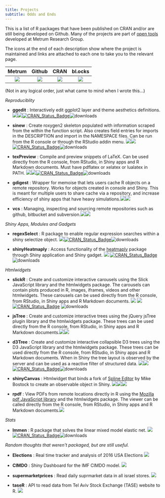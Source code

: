```yaml
---
title: Projects
subtitle: Odds and Ends
---
```


This is a list of R packages that have been published on CRAN and/or are still being developed on Github. Many of the projects are part of [open tools](https://www.metrumrg.com/try-open-source-tools/) developed at Metrum Research Group.

<!-- https://img.shields.io/badge/METRUM-opentools-brightgreen.svg?link=https://www.metrumrg.com/&link=https://www.metrumrg.com/open-science/ -->

The icons at the end of each description show where the project is maintained and links are attached to each one to take you to the relevant page. 

| Metrum | Github | CRAN | bl.ocks |
|:--:|:--:|:--:|:--:|
|[![](https://raw.githubusercontent.com/yonicd/yonicd.github.io/master/img/mrgiconnew.jpg)](https://www.metrumrg.com/open-science)|[![](https://raw.githubusercontent.com/yonicd/yonicd.github.io/master/img/ghicon.jpeg)](https://github.com) | [![](https://img.shields.io/badge/CRAN--blue.svg)](https://cran.r-project.org/) | [![](https://raw.githubusercontent.com/yonicd/yonicd.github.io/master/img/d3js.jpeg)](https://bl.ocks.org/)|
  
(Not in any logical order, just what came to mind when I wrote this...)

*Reproduciblity*

  - **ggedit** : Interactively edit ggplot2 layer and theme aesthetics definitions.[![](https://raw.githubusercontent.com/yonicd/yonicd.github.io/master/img/mrgiconnew.jpg)](https://www.metrumrg.com/open-science)[![](https://raw.githubusercontent.com/yonicd/yonicd.github.io/master/img/ghicon.jpeg)](https://github.com/metrumresearchgroup/ggedit)[![CRAN\_Status\_Badge](https://www.r-pkg.org/badges/version/ggedit?color=blue)](https://cran.r-project.org/package=ggedit)![downloads](https://cranlogs.r-pkg.org/badges/ggedit)

  - **sinew** : Create roxygen2 skeleton populated with information scraped from the within the function script. Also creates field entries for imports in the DESCRIPTION and import in the NAMESPACE files. Can be run from the R console or through the RStudio addin menu. [![](https://raw.githubusercontent.com/yonicd/yonicd.github.io/master/img/mrgiconnew.jpg)](https://www.metrumrg.com/open-science)[![](https://raw.githubusercontent.com/yonicd/yonicd.github.io/master/img/ghicon.jpeg)](https://github.com/metrumresearchgroup/sinew)[![CRAN\_Status\_Badge](https://www.r-pkg.org/badges/version/sinew?color=blue)](https://cran.r-project.org/package=sinew)![downloads](https://cranlogs.r-pkg.org/badges/sinew)

  - **texPreview** : Compile and preview snippets of LaTeX. Can be used directly from the R console, from RStudio, in Shiny apps and R Markdown documents. Must have pdflatex or xelatex or lualatex in PATH. [![](https://raw.githubusercontent.com/yonicd/yonicd.github.io/master/img/mrgiconnew.jpg)](https://www.metrumrg.com/open-science)[![](https://raw.githubusercontent.com/yonicd/yonicd.github.io/master/img/ghicon.jpeg)](https://github.com/metrumresearchgroup/texPreview)[![CRAN\_Status\_Badge](https://www.r-pkg.org/badges/version/texPreview?color=blue)](https://cran.r-project.org/package=texPreview)![downloads](https://cranlogs.r-pkg.org/badges/texPreview)

  - **gdigest** : Wrapper for memoise that lets users cache R objects on a remote repository. Works for objects created in console and Shiny. This is meant for multiple users to share cache via a repository, and increase efficiency of shiny apps that have heavy simulations.[![](https://raw.githubusercontent.com/yonicd/yonicd.github.io/master/img/mrgiconnew.jpg)](https://www.metrumrg.com/open-science)[![](https://raw.githubusercontent.com/yonicd/yonicd.github.io/master/img/ghicon.jpeg)](https://github.com/yonicd/gdigest)

  - **vcs** : Managing, inspecting and sourcing remote repositories such as github, bitbucket and subversion.[![](https://raw.githubusercontent.com/yonicd/yonicd.github.io/master/img/mrgiconnew.jpg)](https://www.metrumrg.com/open-science)[![](https://raw.githubusercontent.com/yonicd/yonicd.github.io/master/img/ghicon.jpeg)](https://github.com/metrumresearchgroup/vcs)

*Shiny Apps, Modules and Gadgets*

  - **regexSelect** : R package to enable regular expression searches within a shiny selectize object. [![](https://raw.githubusercontent.com/yonicd/yonicd.github.io/master/img/ghicon.jpeg)](https://github.com/yonicd/regexSelect)[![CRAN\_Status\_Badge](https://www.r-pkg.org/badges/version/regexSelect?color=blue)](https://cran.r-project.org/package=regexSelect)![downloads](https://cranlogs.r-pkg.org/badges/regexSelect)

  - **shinyHeatmaply** : Access functionality of the [heatmaply](https://github.com/talgalili/heatmaply) package through Shiny application and Shiny gadget. [![](https://raw.githubusercontent.com/yonicd/yonicd.github.io/master/img/ghicon.jpeg)](https://github.com/yonicd/shinyHeatmaply) [![CRAN\_Status\_Badge](https://www.r-pkg.org/badges/version/shinyHeatmaply?color=blue)](https://cran.r-project.org/package=shinyHeatmaply) ![downloads](https://cranlogs.r-pkg.org/badges/shinyHeatmaply)


*Htmlwidgets*

  - **slickR** : Create and customize interactive carousels using the Slick JavaScript library and the htmlwidgets package. The carousels can contain plots produced in R, images, iframes, videos and other htmlwidgets. These carousels can be used directly from the R console, from RStudio, in Shiny apps and R Markdown documents. [![](https://raw.githubusercontent.com/yonicd/yonicd.github.io/master/img/mrgiconnew.jpg)](https://www.metrumrg.com/open-science) [![](https://raw.githubusercontent.com/yonicd/yonicd.github.io/master/img/ghicon.jpeg)](https://github.com/metrumresearchgroup/slickR)
[![CRAN\_Status\_Badge](https://www.r-pkg.org/badges/version/slickR?color=blue)](https://cran.r-project.org/package=slickR) ![downloads](https://cranlogs.r-pkg.org/badges/slickR)

  - **jsTree** : Create and customize interactive trees using the jQuery jsTree plugin library and the htmlwidgets package. These trees can be used directly from the R console, from RStudio, in Shiny apps and R Markdown documents.[![](https://raw.githubusercontent.com/yonicd/yonicd.github.io/master/img/mrgiconnew.jpg)](https://www.metrumrg.com/open-science)[![](https://raw.githubusercontent.com/yonicd/yonicd.github.io/master/img/ghicon.jpeg)](https://github.com/metrumresearchgroup/jsTree)

  - **d3Tree** : Create and customize interactive collapsible D3 trees using the D3 JavaScript library and the htmlwidgets package. These trees can be used directly from the R console, from RStudio, in Shiny apps and R Markdown documents. When in Shiny the tree layout is observed by the server and can be used as a reactive filter of structured data. [![](https://raw.githubusercontent.com/yonicd/yonicd.github.io/master/img/mrgiconnew.jpg)](https://www.metrumrg.com/open-science)[![](https://raw.githubusercontent.com/yonicd/yonicd.github.io/master/img/ghicon.jpeg)](https://github.com/metrumresearchgroup/d3Tree)[![CRAN\_Status\_Badge](https://www.r-pkg.org/badges/version/d3Tree?color=blue)](https://cran.r-project.org/package=d3Tree)![downloads](https://cranlogs.r-pkg.org/badges/d3Tree)

  - **shinyCanvas** : Htmlwidget that binds a fork of [Spline Editor](https://bl.ocks.org/mbostock/4342190) by Mike Bostock to create an observable object in Shiny. [![](https://raw.githubusercontent.com/yonicd/yonicd.github.io/master/img/mrgiconnew.jpg)](https://www.metrumrg.com/open-science)[![](https://raw.githubusercontent.com/yonicd/yonicd.github.io/master/img/ghicon.jpeg)](https://github.com/metrumresearchgroup/shinyCanvas)[![](https://raw.githubusercontent.com/yonicd/yonicd.github.io/master/img/d3js.jpeg)](https://bl.ocks.org/yonicd/4bc59fca901388ebe4905bdb19af1567)

  - **rpdf** : View PDFs from remote locations directly in R using the [Mozilla pdf JavaScript library](https://mozilla.github.io/pdf.js/) and the htmlwidgets package. The viewer can be called directly from the R console, from RStudio, in Shiny apps and R Markdown documents.[![](https://raw.githubusercontent.com/yonicd/yonicd.github.io/master/img/ghicon.jpeg)](https://github.com/yonicd/rpdf)

*Stats*

  - **lmmen** : R package that solves the linear mixed model elastic net. [![](https://raw.githubusercontent.com/yonicd/yonicd.github.io/master/img/ghicon.jpeg)](https://github.com/yonicd/lmmen)[![CRAN\_Status\_Badge](https://www.r-pkg.org/badges/version/lmmen?color=blue)](https://cran.r-project.org/package=lmmen)![downloads](https://cranlogs.r-pkg.org/badges/lmmen)

*Random thoughts that weren't packaged, but are still useful.*

  - **Elections** : Real time tracker and analysis of 2016 USA Elections [![](https://raw.githubusercontent.com/yonicd/yonicd.github.io/master/img/ghicon.jpeg)](https://github.com/yonicd/Elections)

  - **CIMDO** : Shiny Dashboard for the IMF CIMDO model. [![](https://raw.githubusercontent.com/yonicd/yonicd.github.io/master/img/ghicon.jpeg)](https://github.com/yonicd/CIMDO)

  - **supermarketprices** : Read daily suprmarket data in all israel stores. [![](https://raw.githubusercontent.com/yonicd/yonicd.github.io/master/img/ghicon.jpeg)](https://github.com/yonicd/supermarketprices)

  - **taseR** : API to read data from Tel Aviv Stock Exchange (TASE) website to R. [![](https://raw.githubusercontent.com/yonicd/yonicd.github.io/master/img/ghicon.jpeg)](https://github.com/yonicd/taseR)
